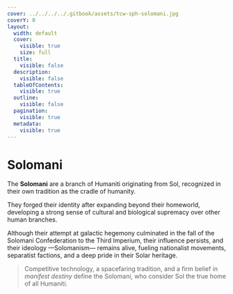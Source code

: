 ```yaml
---
cover: ../../../../.gitbook/assets/tcw-sph-solomani.jpg
coverY: 0
layout:
  width: default
  cover:
    visible: true
    size: full
  title:
    visible: false
  description:
    visible: false
  tableOfContents:
    visible: true
  outline:
    visible: false
  pagination:
    visible: true
  metadata:
    visible: true
---
```


# Solomani

The **Solomani** are a branch of Humaniti originating from Sol, recognized in their own tradition as the cradle of humanity.

They forged their identity after expanding beyond their homeworld, developing a strong sense of cultural and biological supremacy over other human branches.

Although their attempt at galactic hegemony culminated in the fall of the Solomani Confederation to the Third Imperium, their influence persists, and their ideology —Solomanism— remains alive, fueling nationalist movements, separatist factions, and a deep pride in their Solar heritage.

> Competitive technology, a spacefaring tradition, and a firm belief in _manifest destiny_ define the Solomani, who consider Sol the true home of all Humaniti.
